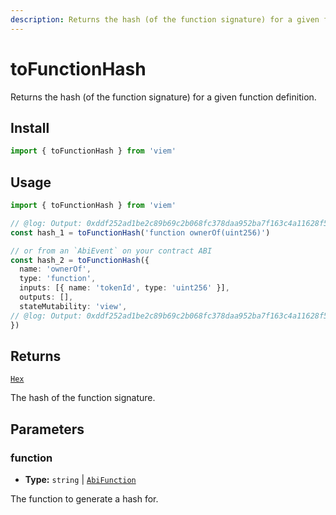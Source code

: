 ```yaml
---
description: Returns the hash (of the function signature) for a given function definition.
---
```


# toFunctionHash

Returns the hash (of the function signature) for a given function definition.

## Install

```ts
import { toFunctionHash } from 'viem'
```

## Usage

```ts twoslash
import { toFunctionHash } from 'viem'

// @log: Output: 0xddf252ad1be2c89b69c2b068fc378daa952ba7f163c4a11628f55a4df523b3ef
const hash_1 = toFunctionHash('function ownerOf(uint256)')

// or from an `AbiEvent` on your contract ABI
const hash_2 = toFunctionHash({
  name: 'ownerOf',
  type: 'function',
  inputs: [{ name: 'tokenId', type: 'uint256' }],
  outputs: [],
  stateMutability: 'view',
// @log: Output: 0xddf252ad1be2c89b69c2b068fc378daa952ba7f163c4a11628f55a4df523b3ef
})
```

## Returns

[`Hex`](/docs/glossary/types#hex)

The hash of the function signature.

## Parameters

### function

- **Type:** `string` | [`AbiFunction`](https://abitype.dev/api/types#abifunction)

The function to generate a hash for.

